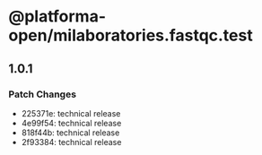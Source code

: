 # @platforma-open/milaboratories.fastqc.test

## 1.0.1

### Patch Changes

- 225371e: technical release
- 4e99f54: technical release
- 818f44b: technical release
- 2f93384: technical release
